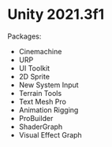 # Unity 2021.3f1
Packages:
- Cinemachine
- URP
- UI Toolkit
- 2D Sprite
- New System Input
- Terrain Tools
- Text Mesh Pro
- Animation Rigging
- ProBuilder
- ShaderGraph
- Visual Effect Graph
